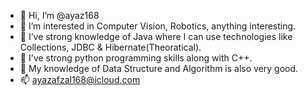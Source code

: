 - 👋 Hi, I’m @ayaz168
- 👀 I’m interested in Computer Vision, Robotics, anything interesting.
- 🌱 I’ve strong knowledge of Java where I can use technologies like Collections, JDBC & Hibernate(Theoratical).
- 🌱 I've strong python programming skills along with C++.
- 🌱 My knowledge of Data Structure and Algorithm is also very good.
- 📫 ayazafzal168@icloud.com

<!---
ayaz168/ayaz168 is a ✨ special ✨ repository because its `README.md` (this file) appears on your GitHub profile.
You can click the Preview link to take a look at your changes.
--->
